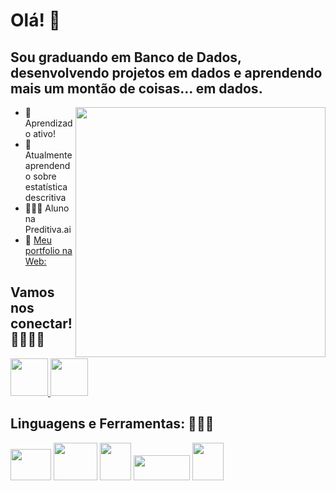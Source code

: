 # Olá! 👋
## Sou graduando em Banco de Dados, desenvolvendo projetos em dados e aprendendo mais um montão de coisas... em dados.
<img src="https://github.com/Lucas-Nascimento-Tech/Lucas-Nascimento-Tech/assets/94206149/c6f8ff12-d0cd-4a8a-adfa-6fa7b6e3d2bc" width="400" height="400" align="right">

- 🔭 Aprendizado ativo!
- 🌱 Atualmente aprendendo sobre estatística descritiva
- 🧑🏽‍🎓 Aluno na Preditiva.ai 
- 💼 [Meu portfolio na Web:](https://lucasnascimentoportfolio.carrd.co/)

## Vamos nos conectar! 🫱🏽‍🫲🏽
<a href="https://www.linkedin.com/in/lucasvicentenascimento/" target="_blank">
  <img src="https://github.com/Lucas-Nascimento-Tech/Lucas-Nascimento-Tech/assets/94206149/fada61a6-d23b-48a4-a4b2-eb7879098e9c.png" width="60" height="60">
</a>        <a href="https://www.instagram.com/lucasvicente52/" target="_blank">
  <img src="https://github.com/Lucas-Nascimento-Tech/Lucas-Nascimento-Tech/assets/94206149/298aa2f1-8dd5-49ba-8cc8-e6cd235420ff.png" width="60" height="60">
</a>

## Linguagens e Ferramentas: 👨🏽‍💻
<img src="https://github.com/Lucas-Nascimento-Tech/Lucas-Nascimento-Tech/assets/94206149/e3e32147-1d23-450e-913d-1fd8af587dc5.png" width="65" height="50">   <img src="https://github.com/Lucas-Nascimento-Tech/Lucas-Nascimento-Tech/assets/94206149/a18b5d47-6478-40f0-9ecf-9bd19419725b.png" width="70" height="60">   <img src="https://github.com/Lucas-Nascimento-Tech/Lucas-Nascimento-Tech/assets/94206149/3dc77fac-13b9-41d6-8273-db9310a644b1.png" width="50" height="60">   <img src="https://github.com/Lucas-Nascimento-Tech/Lucas-Nascimento-Tech/assets/94206149/2b3a34d4-6dc3-4a34-845a-f99cf9a9b9f8.png" width="90" height="40">   <img src="https://github.com/Lucas-Nascimento-Tech/Lucas-Nascimento-Tech/assets/94206149/bf4dd7b0-1684-4630-93cf-ad1e879b266c.png" width="50" height="60">
